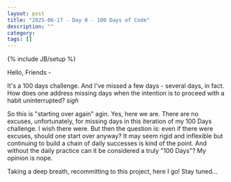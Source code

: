 ```yaml
---
layout: post
title: "2025-06-17 - Day 0 - 100 Days of Code"
description: ""
category: 
tags: []
---
```

{% include JB/setup %}

Hello, Friends -

It's a 100 days challenge. And I've missed a few days - several days, in fact. How does one address missing days when the intention is to proceed with a habit uninterrupted? *sigh*

So this is "starting over again" agin. Yes, here we are. There are no excuses, unfortunately, for missing days in this iteration of my 100 Days challenge. I wish there were. But then the question is: even if there were excuses, should one start over anyway? It may seem rigid and inflexible but continuing to build a chain of daily successes is kind of the point. And without the daily practice can it be considered a truly "100 Days"? My opinion is nope.

Taking a deep breath, recommitting to this project, here I go! Stay tuned...